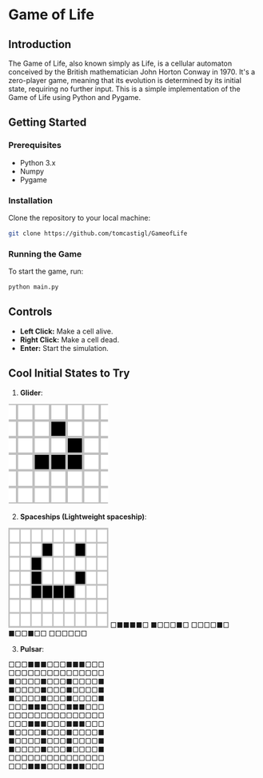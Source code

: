 # Game of Life

## Introduction
The Game of Life, also known simply as Life, is a cellular automaton conceived by the British mathematician John Horton Conway in 1970. It's a zero-player game, meaning that its evolution is determined by its initial state, requiring no further input. This is a simple implementation of the Game of Life using Python and Pygame.


## Getting Started
### Prerequisites
- Python 3.x
- Numpy
- Pygame

### Installation
Clone the repository to your local machine:

```bash
git clone https://github.com/tomcastigl/GameofLife
```
### Running the Game
To start the game, run:
```python
python main.py
```

## Controls
- **Left Click:** Make a cell alive.
- **Right Click:** Make a cell dead.
- **Enter:** Start the simulation.

## Cool Initial States to Try
1. **Glider**:
<img src="imgs/glider.png" width="200" height="200" alt="Alt text">


2. **Spaceships (Lightweight spaceship)**:
<img src="imgs/spaceship.gif" width="200" height="200" alt="Alt text">
□■■■■□  
■□□□■□  
□□□□■□  
■□□■□□  
□□□□□□

3. **Pulsar**:

□□□■■■□□□■■■□□□  
□□□□□□□□□□□□□□□  
■□□□□■□□□■□□□□■  
■□□□□■□□□■□□□□■  
■□□□□■□□□■□□□□■  
□□□■■■□□□■■■□□□  
□□□□□□□□□□□□□□□  
□□□■■■□□□■■■□□□  
■□□□□■□□□■□□□□■  
■□□□□■□□□■□□□□■  
■□□□□■□□□■□□□□■  
□□□□□□□□□□□□□□□  
□□□■■■□□□■■■□□□  
